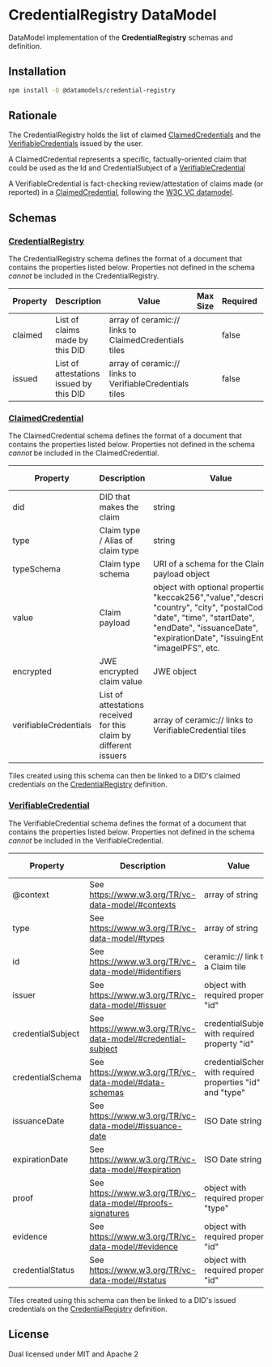 # CredentialRegistry DataModel

DataModel implementation of the **CredentialRegistry** schemas and definition.

## Installation

```sh
npm install -D @datamodels/credential-registry
```

## Rationale

The CredentialRegistry holds the list of claimed [ClaimedCredentials](./schemas/ClaimedCredential.json) and the [VerifiableCredentials](./schemas/VerifiableCredential.json) issued by the user.

A ClaimedCredential represents a specific, factually-oriented claim that could be used as the Id and CredentialSubject of a [VerifiableCredential](./schemas/VerifiableCredential.json)

A VerifiableCredential is fact-checking review/attestation of claims made (or reported) in a [ClaimedCredential](./schemas/ClaimedCredential.json), following the [W3C VC datamodel](https://www.w3.org/TR/vc-data-model).

## Schemas

### [CredentialRegistry](./schemas/CredentialRegistry.json)

The CredentialRegistry schema defines the format of a document that contains the properties listed below. Properties not defined in the schema _cannot_ be included in the CredentialRegistry.

| Property | Description                             | Value                                                    | Max Size | Required | Example |
| -------- | --------------------------------------- | -------------------------------------------------------- | -------- | -------- | ------- |
| claimed  | List of claims made by this DID         | array of ceramic:// links to ClaimedCredentials tiles    |          | false    |         |
| issued   | List of attestations issued by this DID | array of ceramic:// links to VerifiableCredentials tiles |          | false    |         |

### [ClaimedCredential](./schemas/ClaimedCredential.json)

The ClaimedCredential schema defines the format of a document that contains the properties listed below. Properties not defined in the schema _cannot_ be included in the ClaimedCredential.

| Property              | Description                                                       | Value                                                                                                                                                                                                             | Max Size | Required | Example |
| --------------------- | ----------------------------------------------------------------- | ----------------------------------------------------------------------------------------------------------------------------------------------------------------------------------------------------------------- | -------- | -------- | ------- |
| did                   | DID that makes the claim                                          | string                                                                                                                                                                                                            |          | true     |         |
| type                  | Claim type / Alias of claim type                                  | string                                                                                                                                                                                                            |          | true     |         |
| typeSchema            | Claim type schema                                                 | URI of a schema for the Claim payload object                                                                                                                                                                      |          | false    |         |
| value                 | Claim payload                                                     | object with optional properties: "keccak256","value","description", "country", "city", "postalCode", "date", "time", "startDate", "endDate", "issuanceDate", "expirationDate", "issuingEntity", "imageIPFS", etc. |          | false    |         |
| encrypted             | JWE encrypted claim value                                         | JWE object                                                                                                                                                                                                        |          | true     |         |
| verifiableCredentials | List of attestations received for this claim by different issuers | array of ceramic:// links to VerifiableCredential tiles                                                                                                                                                           |          | false    |         |

Tiles created using this schema can then be linked to a DID's claimed credentials on the [CredentialRegistry](../credential-registry/) definition.

### [VerifiableCredential](./schemas/VerifiableCredential.json)

The VerifiableCredential schema defines the format of a document that contains the properties listed below. Properties not defined in the schema _cannot_ be included in the VerifiableCredential.

| Property          | Description                                                 | Value                                                     | Max Size | Required | Example                                                   |
| ----------------- | ----------------------------------------------------------- | --------------------------------------------------------- | -------- | -------- | --------------------------------------------------------- |
| @context          | See https://www.w3.org/TR/vc-data-model/#contexts           | array of string                                           |          | true     |                                                           |
| type              | See https://www.w3.org/TR/vc-data-model/#types              | array of string                                           |          | true     |                                                           |
| id                | See https://www.w3.org/TR/vc-data-model/#identifiers        | ceramic:// link to a Claim tile                           |          | true     | URL of the ClaimedCredential                              |
| issuer            | See https://www.w3.org/TR/vc-data-model/#issuer             | object with required property "id"                        |          | true     | Issuer did                                                |
| credentialSubject | See https://www.w3.org/TR/vc-data-model/#credential-subject | credentialSubject with required property "id"             |          | true     | object including the contents of a ClaimedCredential tile |
| credentialSchema  | See https://www.w3.org/TR/vc-data-model/#data-schemas       | credentialSchema with required properties "id" and "type" |          | true     |                                                           |
| issuanceDate      | See https://www.w3.org/TR/vc-data-model/#issuance-date      | ISO Date string                                           |          | true     |                                                           |
| expirationDate    | See https://www.w3.org/TR/vc-data-model/#expiration         | ISO Date string                                           |          | false    |                                                           |
| proof             | See https://www.w3.org/TR/vc-data-model/#proofs-signatures  | object with required property "type"                      |          | false    |                                                           |
| evidence          | See https://www.w3.org/TR/vc-data-model/#evidence           | object with required property "id"                        |          | false    |                                                           |
| credentialStatus  | See https://www.w3.org/TR/vc-data-model/#status             | object with required property "id"                        |          | false    |                                                           |

Tiles created using this schema can then be linked to a DID's issued credentials on the [CredentialRegistry](../credential-registry/) definition.

## License

Dual licensed under MIT and Apache 2
